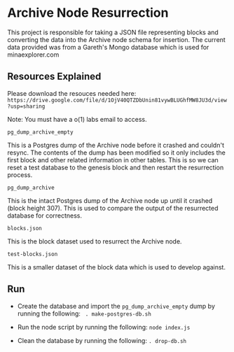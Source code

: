 # Archive Node Resurrection

This project is responsible for taking a JSON file representing blocks and converting the data into the Archive node schema for insertion. The current data provided was from a Gareth's Mongo database which is used for minaexplorer.com

## Resources Explained

Please download the resouces needed here:
`https://drive.google.com/file/d/1OjV40QTZDbUnin81vywBLUGhfMW8JU3d/view?usp=sharing`

Note: You must have a o(1) labs email to access.

`pg_dump_archive_empty`

This is a Postgres dump of the Archive node before it crashed and couldn't resync. The contents of the dump has been modified so it only includes the first block and other related information in other tables. This is so we can reset a test database to the genesis block and then restart the resurrection process.

`pg_dump_archive`

This is the intact Postgres dump of the Archive node up until it crashed (block height 307). This is used to compare the output of the resurrected database for correctness.

`blocks.json`

This is the block dataset used to resurrect the Archive node.

`test-blocks.json`

This is a smaller dataset of the block data which is used to develop against.

## Run

- Create the database and import the `pg_dump_archive_empty` dump by running the following:
  ` . make-postgres-db.sh`

- Run the node script by running the following:
  `node index.js`

- Clean the database by running the following:
  `. drop-db.sh`
